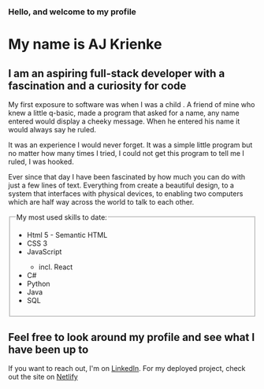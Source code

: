 <h3>Hello, and welcome to my profile</h3>
<h1>My name is AJ Krienke</h1>
<h2>
  I am an aspiring full-stack developer with a fascination and a curiosity for
  code
</h2>
<p>
  My first exposure to software was when I was a child . A friend of mine who
  knew a little q-basic, made a program that asked for a name, any name entered would
  display a cheeky message. When he entered his name it would always say he ruled.
</p>
<p>
  It was an experience I would never forget. It was a simple little program but
  no matter how many times I tried, I could not get this program to tell me I
  ruled, I was hooked.
</p>
<p>
  Ever since that day I have been fascinated by how much you can do with just a
  few lines of text. Everything from create a beautiful design, to a system that
  interfaces with physical devices, to enabling two computers which are half way
  across the world to talk to each other.
</p>

<fieldset>
  <legend>My most used skills to date:</legend>
  <ul>
    <li>Html 5 - Semantic HTML</li>
    <li>CSS 3</li>
    <li>JavaScript</li>
    <ul>
      <li>incl. React</li>
    </ul>
    <li>C#</li>
    <li>Python</li>
    <li>Java</li>
    <li>SQL</li>
  </ul>
</fieldset>

<h2>Feel free to look around my profile and see what I have been up to</h2>
<p>If you want to reach out, I'm on <a title='Opens my LinkedIn profile' href="https://www.linkedin.com/in/aj-krienke-ba6bb1202">LinkedIn</a>. For my deployed project, check out the site on <a title='Opens my project on netlify.com' href='https://flourishing-conkies-00959a.netlify.app/'>Netlify</a></p>
